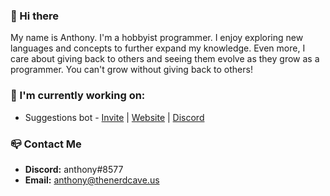 ### 👋 Hi there
My name is Anthony. I'm a hobbyist programmer. I enjoy exploring new languages and concepts to further expand my knowledge. Even more, I care about giving back to others and seeing them evolve as they grow as a programmer. You can't grow without giving back to others!

### 🔭 I'm currently working on:  
- Suggestions bot - [Invite](https://discord.com/oauth2/authorize?client_id=474051954998509571&scope=bot&permissions=355392) | [Website](https://suggestionsbot.com) | [Discord](https://discord.gg/ntXkRan)

### 📪 Contact Me
- **Discord:** anthony#8577
- **Email:** anthony@thenerdcave.us
